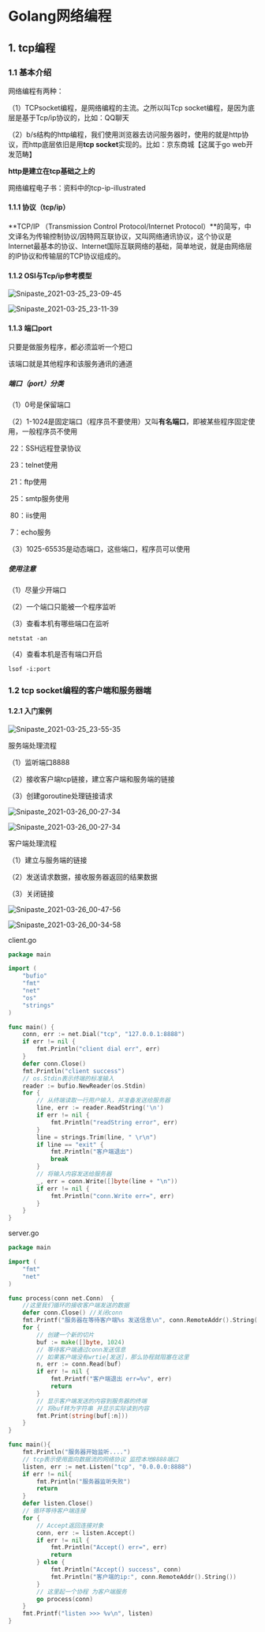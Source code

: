 # Golang网络编程

## 1. tcp编程

### 1.1 基本介绍

网络编程有两种：

（1）TCPsocket编程，是网络编程的主流。之所以叫Tcp socket编程，是因为底层是基于Tcp/ip协议的，比如：QQ聊天

（2）b/s结构的http编程，我们使用浏览器去访问服务器时，使用的就是http协议，而http底层依旧是用**tcp socket**实现的。比如：京东商城【这属于go web开发范畴】

**http是建立在tcp基础之上的**

网络编程电子书：资料中的tcp-ip-illustrated

#### 1.1.1 协议（tcp/ip）

**TCP/IP （Transmission Control Protocol/Internet Protocol）**的简写，中文译名为传输控制协议/因特网互联协议，又叫网络通讯协议，这个协议是Internet最基本的协议、Internet国际互联网络的基础，简单地说，就是由网络层的IP协议和传输层的TCP协议组成的。

#### 1.1.2 OSI与Tcp/ip参考模型

![Snipaste_2021-03-25_23-09-45](./asset_6/Snipaste_2021-03-25_23-09-45.png)

![Snipaste_2021-03-25_23-11-39](./asset_6/Snipaste_2021-03-25_23-11-39.png)

#### 1.1.3 端口port

只要是做服务程序，都必须监听一个短口

该端口就是其他程序和该服务通讯的通道

##### 端口（port）分类

（1）0号是保留端口

（2）1-1024是固定端口（程序员不要使用）又叫**有名端口**，即被某些程序固定使用，一般程序员不使用

​	22：SSH远程登录协议

​	23：telnet使用

​	21：ftp使用

​	25：smtp服务使用

​	80：iis使用

​	7：echo服务

（3）1025-65535是动态端口，这些端口，程序员可以使用

##### 使用注意

（1）尽量少开端口

（2）一个端口只能被一个程序监听

（3）查看本机有哪些端口在监听

```shell
netstat -an
```

（4）查看本机是否有端口开启

```shell
lsof -i:port
```

### 1.2 tcp socket编程的客户端和服务器端

#### 1.2.1 入门案例

![Snipaste_2021-03-25_23-55-35](./asset_6/Snipaste_2021-03-25_23-55-35.png)

服务端处理流程

（1）监听端口8888

（2）接收客户端tcp链接，建立客户端和服务端的链接

（3）创建goroutine处理链接请求

![Snipaste_2021-03-26_00-27-34](./asset_6/Snipaste_2021-03-26_00-27-34.png)

![Snipaste_2021-03-26_00-27-34](./asset_6/Snipaste_2021-03-26_00-27-34.png)

客户端处理流程

（1）建立与服务端的链接

（2）发送请求数据，接收服务器返回的结果数据

（3）关闭链接

![Snipaste_2021-03-26_00-47-56](./asset_6/Snipaste_2021-03-26_00-47-56.png)

![Snipaste_2021-03-26_00-34-58](./asset_6/Snipaste_2021-03-26_00-34-58.png)

client.go

```go
package main

import (
	"bufio"
	"fmt"
	"net"
	"os"
	"strings"
)

func main() {
	conn, err := net.Dial("tcp", "127.0.0.1:8888")
	if err != nil {
		fmt.Println("client dial err", err)
	}
	defer conn.Close()
	fmt.Println("client success")
	// os.Stdin表示终端的标准输入
	reader := bufio.NewReader(os.Stdin)
	for {
		// 从终端读取一行用户输入，并准备发送给服务器
		line, err := reader.ReadString('\n')
		if err != nil {
			fmt.Println("readString error", err)
		}
		line = strings.Trim(line, " \r\n")
		if line == "exit" {
			fmt.Println("客户端退出")
			break
		}
		// 将输入内容发送给服务器
		_, err = conn.Write([]byte(line + "\n"))
		if err != nil {
			fmt.Println("conn.Write err=", err)
		}
	}
}
```

server.go

```go
package main

import (
	"fmt"
	"net"
)

func process(conn net.Conn)  {
	//这里我们循环的接收客户端发送的数据
	defer conn.Close() //关闭conn
	fmt.Printf("服务器在等待客户端%s 发送信息\n", conn.RemoteAddr().String())
	for {
		// 创建一个新的切片
		buf := make([]byte, 1024)
		// 等待客户端通过conn发送信息
		// 如果客户端没有wrtie[发送]，那么协程就阻塞在这里
		n, err := conn.Read(buf)
		if err != nil {
			fmt.Printf("客户端退出 err=%v", err)
			return
		}
		// 显示客户端发送的内容到服务器的终端
		// 将buf转为字符串 并显示实际读到内容
		fmt.Print(string(buf[:n]))
	}
}

func main(){
	fmt.Println("服务器开始监听....")
	// tcp表示使用面向数据流的网络协议 监控本地8888端口
	listen, err := net.Listen("tcp", "0.0.0.0:8888")
	if err != nil{
		fmt.Println("服务器监听失败")
		return
	}
	defer listen.Close()
	// 循环等待客户端连接
	for {
		// Accept返回连接对象
		conn, err := listen.Accept()
		if err != nil {
			fmt.Println("Accept() err=", err)
			return
		} else {
			fmt.Println("Accept() success", conn)
			fmt.Println("客户端的ip:", conn.RemoteAddr().String())
		}
		// 这里起一个协程 为客户端服务
		go process(conn)
	}
	fmt.Printf("listen >>> %v\n", listen)
}
```



























